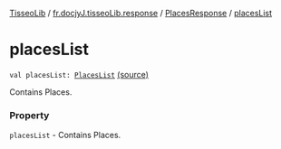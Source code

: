 [TisseoLib](../../index.md) / [fr.docjyJ.tisseoLib.response](../index.md) / [PlacesResponse](index.md) / [placesList](./places-list.md)

# placesList

`val placesList: `[`PlacesList`](../../fr.docjy-j.tisseo-lib.model.place/-places-list/index.md) [(source)](https://github.com/docjyj/tisseoLib/tree/master/src/main/kotlin/fr/docjyJ/tisseoLib/response/PlacesResponse.kt#L20)

Contains Places.

### Property

`placesList` - Contains Places.